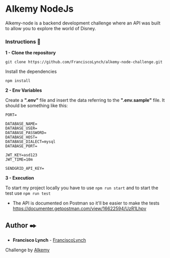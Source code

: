  

# Alkemy NodeJs

Alkemy-node is a backend development challenge
where an API was built to allow you to explore the world of Disney.


### Instructions 📄 

**1 - Clone the repository**  

```
git clone https://github.com/FranciscoLynch/alkemy-node-challenge.git
```

Install the dependencies

```
npm install
```


**2 - Env Variables**

Create a **".env"** file and insert the data referring to the **".env.sample"** file. It should be something like this:

```
PORT=

DATABASE_NAME=
DATABASE_USER=
DATABASE_PASSWORD=
DATABASE_HOST=
DATABASE_DIALECT=mysql
DATABASE_PORT=

JWT_KEY=asd123
JWT_TIME=10m 

SENDGRID_API_KEY=
```


**3 - Execution**

To start my project locally you have to use `npm run start` and to start the test use `npm run test`

* The API is documented on Postman so it'll be easier to make the tests
https://documenter.getpostman.com/view/16622594/UzR1Lhpv


## Author ✒️

* **Francisco Lynch** - [FranciscoLynch](https://github.com/FranciscoLynch) 

Challenge by [Alkemy](https://www.alkemy.org/)